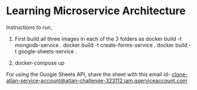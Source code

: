# Learning Microservice Architecture


Instructions to run,

1. First build all three images in each of the 3 folders as
docker build -t mongodb-service .
docker build -t create-forms-service .
docker build -t google-sheets-service .

2. docker-compose up

For using the Google Sheets API, share the sheet with this email id- clone-atlan-service-account@atlan-challenge-323112.iam.gserviceaccount.com




